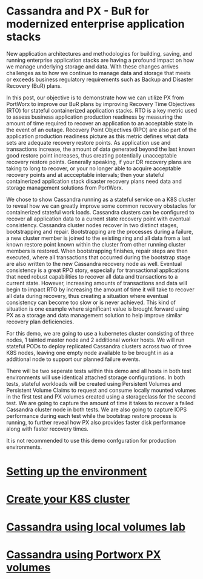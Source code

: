 # Cassandra and PX - BuR for modernized enterprise application stacks

New application architectures and methodologies for building, saving, and running enterprise application stacks are having a profound impact on how we manage underlying storage and data.   With these changes arrives challenges as to how we continue to manage data and storage that meets or exceeds business regulatory requirements such as Backup and Disaster Recovery (BuR) plans.   

In this post, our objective is to demonstrate how we can utilize PX from PortWorx to improve our BuR plans by improving Recovery Time Objectives (RTO) for stateful containerized application stacks.    RTO is a key metric used to assess business application production readiness by measuring the amount of time required to recover an application to an acceptable state in the event of an outage.  Recovery Point Objectives (RPO) are also part of the application production readiness picture as this metric defines what data sets are adequate recovery restore points.  As application use and transactions increase, the amount of data generated beyond the last known good restore point increases, thus creating potentially unacceptable recovery restore points.   Generally speaking, if your DR recovery plans are taking to long to recover, or your no longer able to acquire acceptable recovery points and at accceptable intervals; then your stateful containerized application stack disaster recovery plans need data and storage management solutions from PortWorx.   

We chose to show Cassandra running as a stateful service on a K8S cluster to reveal how we can greatly improve some common recovery  obstacles for containerized stateful work loads.  Cassandra clusters can be configured to recover all application data to a current state  recovery point with eventual consistency.   Cassandra cluster nodes recover in two distinct stages, bootstrapping and repair.   Bootstrapping are the processes during a failure, a new cluster member is joined to the existing ring and all data from a last known restore point known within the cluster from other running cluster members is restored.   When bootstrapping finishes, repair steps are then executed, where all transactions that occurred during the bootstrap stage are also written to the new Cassandra recovery node as well.   Eventual consistency is a great RPO story, especially for transactional applications that need robust capabilities to recover all data and transactions to a current state.  However, increasing amounts of transactions and data will begin to impact RTO by increasing the amount of time it will take to recover all data during recovery, thus creating a situation where eventual consistency can become too slow or is never achieved.   This kind of situation is one example where significant value is brought forward using PX as a storage and data management solution to help improve similar recovery plan deficiencies.   

For this demo, we are going to use a kubernetes cluster consisting of three nodes, 1 tainted master node and 2 additional worker hosts.  We will run stateful PODs to deploy replicated Cassandra clusters across two of three K8S nodes, leaving one empty node available to be brought in as a additional node to support our planned failure events.  

There will be two seperate tests within this demo and all hosts in both test environments will use identical attached storage configurations. In both tests, stateful workloads will be created using Persistent Volumes and Persistent Volume Claims to request and consume locally mounted volumes in the first test and PX volumes created using a storageclass for the second test.  We are going to capture the amount of time it takes to recover a failed Cassandra cluster node in both tests.   We are also going to capture IOPS performance during each test while the bootstrap restore process is running, to further reveal how PX also provides faster disk performance along with faster recovery times.     

It is not recommended to use this demo confguration for production environments.  

# [Setting up the environment](packet-info/README.md)


# [Create your K8S cluster](K8S_create/K8S_setup.md)



# [Cassandra using local volumes lab](cassandra-local/README.md)


# [Cassandra using Portworx PX volumes](cassandra-px/README.md)







